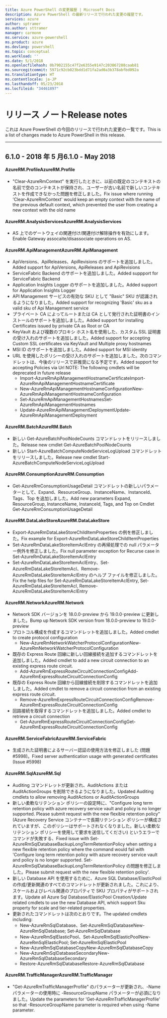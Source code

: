 ```yaml
---
title: Azure PowerShell の変更履歴 | Microsoft Docs
description: Azure PowerShell の最新リリースで行われた変更の履歴です。
services: azure
author: sptramer
ms.author: sttramer
manager: carmonm
ms.service: azure-powershell
ms.product: azure
ms.devlang: powershell
ms.topic: conceptual
ms.workload: ''
ms.date: 5/1/2018
ms.openlocfilehash: 0b7902155c47f2e6355e9147c203867288caab81
ms.sourcegitcommit: 5971c92cb023bdd1d71fa2ad0a3b378abfbd092a
ms.translationtype: HT
ms.contentlocale: ja-JP
ms.lasthandoff: 05/23/2018
ms.locfileid: "34461897"
---
```

# <a name="release-notes"></a><span data-ttu-id="848d2-103">リリース ノート</span><span class="sxs-lookup"><span data-stu-id="848d2-103">Release notes</span></span>

<span data-ttu-id="848d2-104">これは Azure PowerShell の今回のリリースで行われた変更の一覧です。</span><span class="sxs-lookup"><span data-stu-id="848d2-104">This is a list of changes made to Azure PowerShell in this release.</span></span>

---
## <a name="610---may-2018"></a><span data-ttu-id="848d2-105">6.1.0 - 2018 年 5 月</span><span class="sxs-lookup"><span data-stu-id="848d2-105">6.1.0 - May 2018</span></span>
#### <a name="azurermprofile"></a><span data-ttu-id="848d2-106">AzureRM.Profile</span><span class="sxs-lookup"><span data-stu-id="848d2-106">AzureRM.Profile</span></span>
* <span data-ttu-id="848d2-107">"Clear-AzureRmContext" を実行したときに、以前の既定のコンテキストの名前で空のコンテキストが保持され、ユーザーが古い名前で新しいコンテキストを作成できなかった問題を修正しました。</span><span class="sxs-lookup"><span data-stu-id="848d2-107">Fix issue where running 'Clear-AzureRmContext' would keep an empty context with the name of the previous default context, which prevented the user from creating a new context with the old name</span></span>

#### <a name="azurermanalysisservices"></a><span data-ttu-id="848d2-108">AzureRM.AnalysisServices</span><span class="sxs-lookup"><span data-stu-id="848d2-108">AzureRM.AnalysisServices</span></span>
* <span data-ttu-id="848d2-109">AS 上でのゲートウェイの関連付け/関連付け解除操作を有効にします。</span><span class="sxs-lookup"><span data-stu-id="848d2-109">Enable Gateway assocaite/disassociate operations on AS.</span></span>

#### <a name="azurermapimanagement"></a><span data-ttu-id="848d2-110">AzureRM.ApiManagement</span><span class="sxs-lookup"><span data-stu-id="848d2-110">AzureRM.ApiManagement</span></span>
* <span data-ttu-id="848d2-111">ApiVersions、ApiReleases、ApiRevisions のサポートを追加しました。</span><span class="sxs-lookup"><span data-stu-id="848d2-111">Added support for ApiVersions, ApiReleases and ApiRevisions</span></span>
* <span data-ttu-id="848d2-112">ServiceFabric Backend のサポートを追加しました。</span><span class="sxs-lookup"><span data-stu-id="848d2-112">Added suppport for ServiceFabric Backend</span></span>
* <span data-ttu-id="848d2-113">Application Insights Logger のサポートを追加しました。</span><span class="sxs-lookup"><span data-stu-id="848d2-113">Added support for Application Insights Logger</span></span>
* <span data-ttu-id="848d2-114">API Management サービスの有効な SKU として "Basic" SKU が認識されるようになりました。</span><span class="sxs-lookup"><span data-stu-id="848d2-114">Added support for recognizing 'Basic' sku as a valid sku of Api Management service</span></span>
* <span data-ttu-id="848d2-115">プライベート CA によってルートまたは CA として発行された証明書のインストールのサポートを追加しました。</span><span class="sxs-lookup"><span data-stu-id="848d2-115">Added support for installing Certificates issued by private CA as Root or CA</span></span>
* <span data-ttu-id="848d2-116">KeyVault および複数のプロキシ ホスト名を使用した、カスタム SSL 証明書の受け入れのサポートを追加しました。</span><span class="sxs-lookup"><span data-stu-id="848d2-116">Added support for accepting Custom SSL certificates via KeyVault and Multiple proxy hostnames</span></span>
* <span data-ttu-id="848d2-117">MSI ID のサポートを追加しました。</span><span class="sxs-lookup"><span data-stu-id="848d2-117">Added support for MSI identity</span></span>
* <span data-ttu-id="848d2-118">URL を使用したポリシーの受け入れのサポートを追加しました。次のコマンドレットは、今後のリリースで非推奨になる予定です。</span><span class="sxs-lookup"><span data-stu-id="848d2-118">Added support for accepting Policies via Url NOTE: The following cmdlets will be deprecated in future release</span></span>
   - <span data-ttu-id="848d2-119">Import-AzureRmApiManagementHostnameCertificate</span><span class="sxs-lookup"><span data-stu-id="848d2-119">Import-AzureRmApiManagementHostnameCertificate</span></span>
   - <span data-ttu-id="848d2-120">New-AzureRmApiManagementHostnameConfiguration</span><span class="sxs-lookup"><span data-stu-id="848d2-120">New-AzureRmApiManagementHostnameConfiguration</span></span>
   - <span data-ttu-id="848d2-121">Set-AzureRmApiManagementHostnames</span><span class="sxs-lookup"><span data-stu-id="848d2-121">Set-AzureRmApiManagementHostnames</span></span>
   - <span data-ttu-id="848d2-122">Update-AzureRmApiManagementDeployment</span><span class="sxs-lookup"><span data-stu-id="848d2-122">Update-AzureRmApiManagementDeployment</span></span>

#### <a name="azurermbatch"></a><span data-ttu-id="848d2-123">AzureRM.Batch</span><span class="sxs-lookup"><span data-stu-id="848d2-123">AzureRM.Batch</span></span>
* <span data-ttu-id="848d2-124">新しい Get-AzureBatchPoolNodeCounts コマンドレットをリリースしました。</span><span class="sxs-lookup"><span data-stu-id="848d2-124">Release new cmdlet Get-AzureBatchPoolNodeCounts</span></span>
* <span data-ttu-id="848d2-125">新しい Start-AzureBatchComputeNodeServiceLogUpload コマンドレットをリリースしました。</span><span class="sxs-lookup"><span data-stu-id="848d2-125">Release new cmdlet Start-AzureBatchComputeNodeServiceLogUpload</span></span>

#### <a name="azurermconsumption"></a><span data-ttu-id="848d2-126">AzureRM.Consumption</span><span class="sxs-lookup"><span data-stu-id="848d2-126">AzureRM.Consumption</span></span>
* <span data-ttu-id="848d2-127">Get-AzureRmConsumptionUsageDetail コマンドレットの新しいパラメーターとして、Expand、ResourceGroup、InstanceName、InstanceId、Tags、Top を追加しました。</span><span class="sxs-lookup"><span data-stu-id="848d2-127">Add new parameters Expand, ResourceGroup, InstanceName, InstanceId, Tags, and Top on Cmdlet Get-AzureRmConsumptionUsageDetail</span></span>

#### <a name="azurermdatalakestore"></a><span data-ttu-id="848d2-128">AzureRM.DataLakeStore</span><span class="sxs-lookup"><span data-stu-id="848d2-128">AzureRM.DataLakeStore</span></span>
* <span data-ttu-id="848d2-129">Export-AzureRmDataLakeStoreChildItemProperties の例を修正しました。</span><span class="sxs-lookup"><span data-stu-id="848d2-129">Fix example for Export-AzureRmDataLakeStoreChildItemProperties</span></span>
* <span data-ttu-id="848d2-130">Set-AzureRmDataLakeStoreItemAclEntry の再帰処理での null パラメーター例外を修正しました。</span><span class="sxs-lookup"><span data-stu-id="848d2-130">Fix null parameter exception for Recurse case in Set-AzureRmDataLakeStoreItemAclEntry</span></span> 
* <span data-ttu-id="848d2-131">Set-AzureRmDataLakeStoreItemAclEntry、Set-AzureRmDataLakeStoreItemAcl、Remove-AzureRmDataLakeStoreItemAclEntry のヘルプ ファイルを修正しました。</span><span class="sxs-lookup"><span data-stu-id="848d2-131">Fix the help files for Set-AzureRmDataLakeStoreItemAclEntry, Set-AzureRmDataLakeStoreItemAcl, Remove-AzureRmDataLakeStoreItemAclEntry</span></span> 

#### <a name="azurermnetwork"></a><span data-ttu-id="848d2-132">AzureRM.Network</span><span class="sxs-lookup"><span data-stu-id="848d2-132">AzureRM.Network</span></span>
* <span data-ttu-id="848d2-133">Network SDK バージョンを 18.0.0-preview から 19.0.0-preview に更新しました。</span><span class="sxs-lookup"><span data-stu-id="848d2-133">Bump up Network SDK version from 18.0.0-preview to 19.0.0-preview</span></span>
* <span data-ttu-id="848d2-134">プロトコル構成を作成するコマンドレットを追加しました。</span><span class="sxs-lookup"><span data-stu-id="848d2-134">Added cmdlet to create protocol configuration</span></span>
    - <span data-ttu-id="848d2-135">New-AzureRmNetworkWatcherProtocolConfiguration</span><span class="sxs-lookup"><span data-stu-id="848d2-135">New-AzureRmNetworkWatcherProtocolConfiguration</span></span>
* <span data-ttu-id="848d2-136">既存の Express Route 回線に新しい回線接続を追加するコマンドレットを追加しました。</span><span class="sxs-lookup"><span data-stu-id="848d2-136">Added cmdlet to add a new circuit connection to an existing express route circuit.</span></span>
    - <span data-ttu-id="848d2-137">Add-AzureRmExpressRouteCircuitConnectionConfig</span><span class="sxs-lookup"><span data-stu-id="848d2-137">Add-AzureRmExpressRouteCircuitConnectionConfig</span></span>
* <span data-ttu-id="848d2-138">既存の Express Route 回線から回線接続を削除するコマンドレットを追加しました。</span><span class="sxs-lookup"><span data-stu-id="848d2-138">Added cmdlet to remove a circuit connection from an existing express route circuit.</span></span>
    - <span data-ttu-id="848d2-139">Remove-AzureRmExpressRouteCircuitConnectionConfig</span><span class="sxs-lookup"><span data-stu-id="848d2-139">Remove-AzureRmExpressRouteCircuitConnectionConfig</span></span>
* <span data-ttu-id="848d2-140">回路接続を取得するコマンドレットを追加しました。</span><span class="sxs-lookup"><span data-stu-id="848d2-140">Added cmdlet to retrieve a circuit connection</span></span>
    - <span data-ttu-id="848d2-141">Get-AzureRmExpressRouteCircuitConnectionConfig</span><span class="sxs-lookup"><span data-stu-id="848d2-141">Get-AzureRmExpressRouteCircuitConnectionConfig</span></span>

#### <a name="azurermservicefabric"></a><span data-ttu-id="848d2-142">AzureRM.ServiceFabric</span><span class="sxs-lookup"><span data-stu-id="848d2-142">AzureRM.ServiceFabric</span></span>
* <span data-ttu-id="848d2-143">生成された証明書によるサーバー認証の使用方法を修正しました (問題 #5998)。</span><span class="sxs-lookup"><span data-stu-id="848d2-143">Fixed server authentication usage with generated certificates (Issue #5998)</span></span>

#### <a name="azurermsql"></a><span data-ttu-id="848d2-144">AzureRM.Sql</span><span class="sxs-lookup"><span data-stu-id="848d2-144">AzureRM.Sql</span></span>
* <span data-ttu-id="848d2-145">Auditing コマンドレットが更新され、AuditActions または AuditActionGroups を削除できるようになりました。</span><span class="sxs-lookup"><span data-stu-id="848d2-145">Updated Auditing cmdlets to allow removing AuditActions or AuditActionGroups</span></span>
* <span data-ttu-id="848d2-146">新しい柔軟なリテンション ポリシーの設定時に、"Configure long term retention policy with azure recovery service vault and policy is no longer supported. Please submit request with the new flexible retention policy"\(Azure Recovery Service コンテナーで長期リテンション ポリシーが構成されていますが、このポリシーはサポートされなくなりました。新しい柔軟なリテンション ポリシーを使用して要求を送信してください\) というエラーでコマンドが失敗する、</span><span class="sxs-lookup"><span data-stu-id="848d2-146">Fixed issue with Set-AzureRmSqlDatabaseBackupLongTermRetentionPolicy when setting a new flexible retention policy where the command would fail with 'Configure long term retention policy with azure recovery service vault and policy is no longer supported.</span></span> <span data-ttu-id="848d2-147">Set-AzureRmSqlDatabaseBackupLongTermRetentionPolicy の問題を修正しました。</span><span class="sxs-lookup"><span data-stu-id="848d2-147">Please submit request with the new flexible retention policy'.</span></span>
* <span data-ttu-id="848d2-148">新しい Database API を使用するために、Azure SQL Database/ElasticPool の作成/更新関連のすべてのコマンドレットが更新されました。これにより、スケールおよびレベル関連のプロパティで SKU プロパティがサポートされます。</span><span class="sxs-lookup"><span data-stu-id="848d2-148">Update all Azure Sql Database/ElasticPool Creation/Update related cmdlets to use the new Database API, which support Sku property for scale and tier-related properties.</span></span>
* <span data-ttu-id="848d2-149">更新されたコマンドレットは次のとおりです。</span><span class="sxs-lookup"><span data-stu-id="848d2-149">The updated cmdlets including:</span></span> 
    - <span data-ttu-id="848d2-150">New-AzureRmSqlDatabase、Set-AzureRmSqlDatabase</span><span class="sxs-lookup"><span data-stu-id="848d2-150">New-AzureRmSqlDatabase; Set-AzureRmSqlDatabase</span></span>
    - <span data-ttu-id="848d2-151">New-AzureRmSqlElasticPool、Set-AzureRmSqlElasticPool</span><span class="sxs-lookup"><span data-stu-id="848d2-151">New-AzureRmSqlElasticPool; Set-AzureRmSqlElasticPool</span></span>
    - <span data-ttu-id="848d2-152">New-AzureRmSqlDatabaseCopy</span><span class="sxs-lookup"><span data-stu-id="848d2-152">New-AzureRmSqlDatabaseCopy</span></span>
    - <span data-ttu-id="848d2-153">New-AzureRmSqlDatabaseSecondary</span><span class="sxs-lookup"><span data-stu-id="848d2-153">New-AzureRmSqlDatabaseSecondary</span></span>
    - <span data-ttu-id="848d2-154">Restore-AzureRmSqlDatabase</span><span class="sxs-lookup"><span data-stu-id="848d2-154">Restore-AzureRmSqlDatabase</span></span>

#### <a name="azurermtrafficmanager"></a><span data-ttu-id="848d2-155">AzureRM.TrafficManager</span><span class="sxs-lookup"><span data-stu-id="848d2-155">AzureRM.TrafficManager</span></span>
* <span data-ttu-id="848d2-156">"Get-AzureRmTrafficManagerProfile" のパラメーターが更新され、-Name パラメーターの使用時に -ResourceGroupName パラメーターが必須になりました。</span><span class="sxs-lookup"><span data-stu-id="848d2-156">Update the parameters for 'Get-AzureRmTrafficManagerProfile' so that -ResourceGroupName parameter is required when using -Name parameter.</span></span>